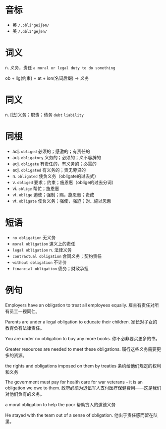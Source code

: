# 音标

- 英 `/ˌɔbli'geiʃən/`
- 美 `/,ɑblɪ'ɡeʃən/`

# 词义

n. 义务，责任
`a moral or legal duty to do something`



ob + lig(约束) + at + ion(名词后缀) → 义务

# 同义

n. [法]义务；职责；债务
`debt` `liability`

# 同根

- adj. `obliged` 必须的；感激的；有责任的
- adj. `obligatory` 义务的；必须的；义不容辞的
- adj. `obligate` 有责任的，有义务的；必需的
- adj. `obligated` 有义务的；责无旁贷的
- n. `obligated` 使负义务（obligate的过去式）
- v. `obliged` 要求；约束；施恩惠（oblige的过去分词）
- vi. `oblige` 帮忙；施恩惠
- vt. `oblige` 迫使；强制；赐，施恩惠；责成
- vt. `obligate` 使负义务；强使，强迫；对…施以恩惠

# 短语

- `no obligation` 无义务
- `moral obligation` 道义上的责任
- `legal obligation` n. 法律义务
- `contractual obligation` 合同义务；契约责任
- `without obligation` 不计价
- `financial obligation` 债务；财政承担

# 例句

Employers have an obligation to treat all employees equally.
雇主有责任对所有员工一视同仁。

Parents are under a legal obligation to educate their children.
家长对子女的教育负有法律责任。

You are under no obligation to buy any more books.
你不必非要买更多的书。

Greater resources are needed to meet these obligations.
履行这些义务需要更多的资源。

the rights and obligations imposed on them by treaties
条约给他们规定的权利和义务

The government must pay for health care for war veterans – it is an obligation we owe to them.
政府必须为退伍军人支付医疗保健费用——这是我们对他们负有的义务。

a moral obligation to help the poor
帮助穷人的道德义务

He stayed with the team out of a sense of obligation.
他出于责任感而留在队里。


